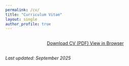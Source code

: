 ```yaml
---
permalink: /cv/
title: "Curriculum Vitae"
layout: single
author_profile: true
---
```


<div style="text-align: center; margin: 30px 0;">
  <a href="/assets/documents/Mark_Bernhofen_CV_September_2025.pdf" class="btn btn--primary btn--large" download>
    <i class="fas fa-download"></i> Download CV (PDF)
  </a>
  <a href="/assets/documents/Mark_Bernhofen_CV_September_2025.pdf" class="btn btn--info btn--large" target="_blank">
    <i class="fas fa-file-pdf"></i> View in Browser
  </a>
</div>

*Last updated: September 2025*